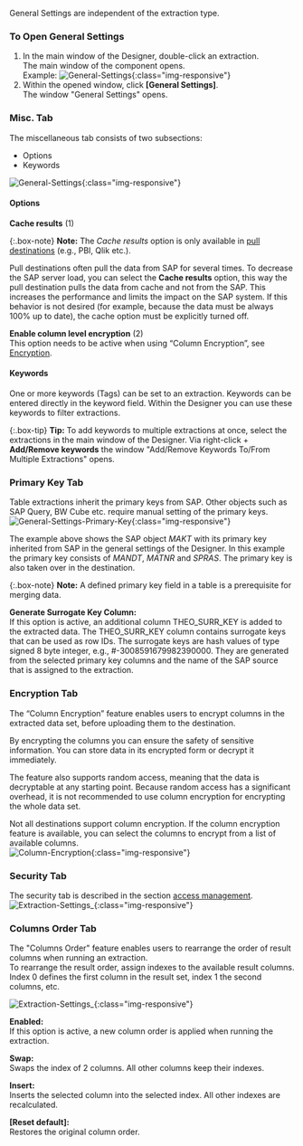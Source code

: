 General Settings are independent of the extraction type.

### To Open General Settings
1. In the main window of the Designer, double-click an extraction.<br>
The main window of the component opens.<br>
Example:
![General-Settings](/img/content/General-Settings_designer.png){:class="img-responsive"}
2. Within the opened window, click **[General Settings]**.<br>
The window "General Settings" opens.



### Misc. Tab
The miscellaneous tab consists of two subsections:
- Options
- Keywords

![General-Settings](/img/content/General-Settings.png){:class="img-responsive"}


#### Options
**Cache results** (1)

{:.box-note}
**Note:** The *Cache results* option is only available in [pull destinations](../destinations#pull-and-push-destinations) (e.g., PBI, Qlik etc.).

Pull destinations often pull the data from SAP for several times. To decrease the SAP server load, you can select the **Cache results** option, this way the pull destination pulls the data from cache and not from the SAP.
This increases the performance and limits the impact on the SAP system. If this behavior is not desired (for example, because the data must be always 100% up to date), the cache option must be explicitly turned off.

**Enable column level encryption** (2)<br>
This option needs to be active when using “Column Encryption”, see [Encryption](#encryption).

#### Keywords
One or more keywords (Tags) can be set to an extraction. 
Keywords can be entered directly in the keyword field.
Within the Designer you can use these keywords to filter extractions. 

{:.box-tip}
**Tip:** To add keywords to multiple extractions at once, select the extractions in the main window of the Designer.
Via right-click + **Add/Remove keywords** the window "Add/Remove Keywords To/From Multiple Extractions" opens.


### Primary Key Tab
Table extractions inherit the primary keys from SAP. Other objects such as SAP Query, BW Cube etc. require manual setting of the primary keys.  
![General-Settings-Primary-Key](/img/content/XU_table_Primary_key.png){:class="img-responsive"}

The example above shows the SAP object *MAKT* with its primary key inherited from SAP in the general settings of the Designer. In this example the primary key consists of *MANDT*, *MATNR* and *SPRAS*. The primary key is also taken over in the destination. 

{:.box-note}
**Note:** A defined primary key field in a table is a prerequisite for merging data. 

**Generate Surrogate Key Column:**<br>
If this option is active, an additional column THEO_SURR_KEY is added to the extracted data.
The THEO_SURR_KEY column contains surrogate keys that can be used as row IDs. 
The surrogate keys are hash values of type signed 8 byte integer, e.g., #-3008591679982390000.
They are generated from the selected primary key columns and the name of the SAP source that is assigned to the extraction.

<!---
{:.box-warning}
**Warning! Duplicates in large tables!**
When extracting more than 200 million rows, there is a chance of duplicates.
-->

### Encryption Tab

The “Column Encryption” feature enables users to encrypt columns in the extracted data set, before uploading them to the destination. 

By encrypting the columns you can ensure the safety of sensitive information. 
You can store data in its encrypted form or decrypt it immediately.

The feature also supports random access, meaning that the data is decryptable at any starting point. 
Because random access has a significant overhead, it is not recommended to use column encryption for encrypting the whole data set.

Not all destinations support column encryption.
If the column encryption feature is available, you can select the columns to encrypt from a list of available columns. <br>
![Column-Encryption](/img/content/xu/xu-column-encryption-01.png){:class="img-responsive"}


### Security Tab
The security tab is described in the section [access management](../security/access-management).
![Extraction-Settings_](/img/content/XU_Extraction_Security3.png){:class="img-responsive"}

### Columns Order Tab

The "Columns Order" feature enables users to rearrange the order of result columns when running an extraction.<br>
To rearrange the result order, assign indexes to the available result columns. 
Index 0 defines the first column in the result set, index 1 the second columns, etc.

![Extraction-Settings_](/img/content/xu/general-settings-column-order.png){:class="img-responsive"}

**Enabled:**<br>
If this option is active, a new column order is applied when running the extraction.

**Swap:**<br>
Swaps the index of 2 columns. All other columns keep their indexes.

**Insert:**<br>
Inserts the selected column into the selected index. All other indexes are recalculated.

**[Reset default]:**<br>
Restores the original column order.

